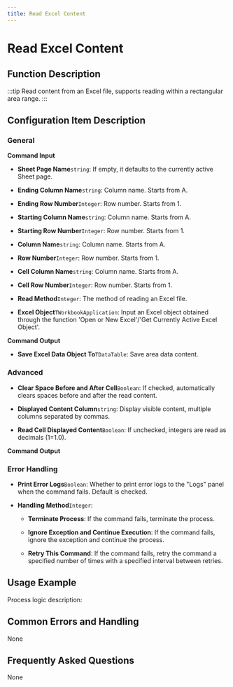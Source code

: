 ```yaml
---
title: Read Excel Content
---
```


# Read Excel Content

## Function Description

:::tip 
Read content from an Excel file, supports reading within a rectangular area range.
:::

## Configuration Item Description

### General

**Command Input**

- **Sheet Page Name**`string`: If empty, it defaults to the currently active Sheet page.

- **Ending Column Name**`string`: Column name. Starts from A.

- **Ending Row Number**`Integer`: Row number. Starts from 1.

- **Starting Column Name**`string`: Column name. Starts from A.

- **Starting Row Number**`Integer`: Row number. Starts from 1.

- **Column Name**`string`: Column name. Starts from A.

- **Row Number**`Integer`: Row number. Starts from 1.

- **Cell Column Name**`string`: Column name. Starts from A.

- **Cell Row Number**`Integer`: Row number. Starts from 1.

- **Read Method**`Integer`: The method of reading an Excel file.

- **Excel Object**`TWorkbookApplication`: Input an Excel object obtained through the function 'Open or New Excel'/'Get Currently Active Excel Object'.


**Command Output**

- **Save Excel Data Object To**`TDataTable`: Save area data content.

### Advanced

- **Clear Space Before and After Cell**`Boolean`: If checked, automatically clears spaces before and after the read content.

- **Displayed Content Column**`string`: Display visible content, multiple columns separated by commas.

- **Read Cell Displayed Content**`Boolean`: If unchecked, integers are read as decimals (1=1.0).


**Command Output**

### Error Handling

- **Print Error Logs**`Boolean`: Whether to print error logs to the "Logs" panel when the command fails. Default is checked. 

- **Handling Method**`Integer`:

    - **Terminate Process**: If the command fails, terminate the process.

    - **Ignore Exception and Continue Execution**: If the command fails, ignore the exception and continue the process.

    - **Retry This Command**: If the command fails, retry the command a specified number of times with a specified interval between retries.

## Usage Example

Process logic description:

## Common Errors and Handling

None

## Frequently Asked Questions

None

